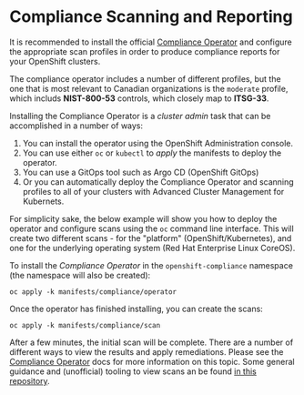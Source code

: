 # Compliance Scanning and Reporting

It is recommended to install the official [Compliance Operator](https://docs.openshift.com/container-platform/4.9/security/compliance_operator/compliance-operator-understanding.html) and configure the appropriate scan profiles in order to produce compliance reports for your OpenShift clusters.

The compliance operator includes a number of different profiles, but the one that is most relevant to Canadian organizations is the `moderate` profile, which includs **NIST-800-53** controls, which closely map to **ITSG-33**.

Installing the Compliance Operator is a *cluster admin* task that can be accomplished in a number of ways:
1. You can install the operator using the OpenShift Administration console.
2. You can use either `oc` or `kubectl` to *apply* the manifests to deploy the operator.
3. You can use a GitOps tool such as Argo CD (OpenShift GitOps)
4. Or you can automatically deploy the Compliance Operator and scanning profiles to all of your clusters with Advanced Cluster Management for Kubernets.

For simplicity sake, the below example will show you how to deploy the operator and configure scans using the `oc` command line interface.  This will create two different scans - for the "platform" (OpenShift/Kubernetes), and one for the underlying operating system (Red Hat Enterprise Linux CoreOS).

To install the *Compliance Operator* in the `openshift-compliance` namespace (the namespace will also be created):

```
oc apply -k manifests/compliance/operator
```

Once the operator has finished installing, you can create the scans:

```
oc apply -k manifests/compliance/scan
```

After a few minutes, the initial scan will be complete.  There are a number of different ways to view the results and apply remediations.  Please see the [Compliance Operator](https://docs.openshift.com/container-platform/4.9/security/compliance_operator/compliance-operator-understanding.html) docs for more information on this topic.  Some general guidance and (unofficial) tooling to view scans an be found [in this repository](https://github.com/pittar/ocp4-compliance-pbmm#viewing-scan-results).

